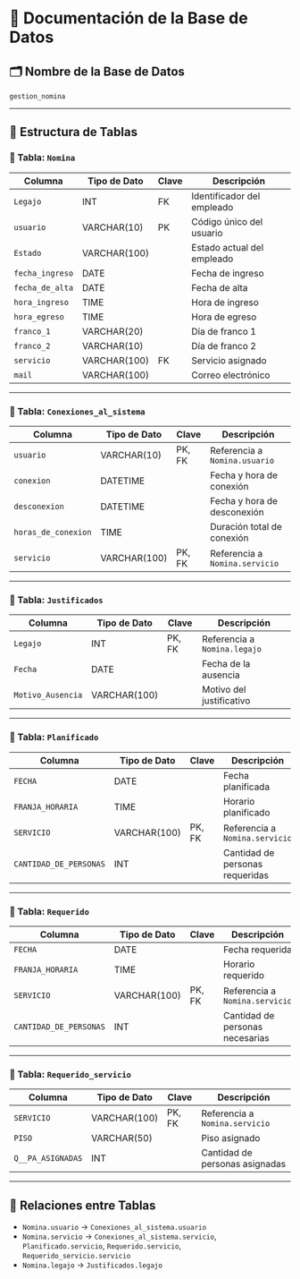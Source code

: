 # 📘 Documentación de la Base de Datos

## 🗂 Nombre de la Base de Datos
`gestion_nomina`

---

## 🧱 Estructura de Tablas

### 📄 Tabla: `Nomina`

| Columna         | Tipo de Dato   | Clave     | Descripción                          |
|-----------------|----------------|-----------|--------------------------------------|
| `Legajo`        | INT            | FK        | Identificador del empleado           |
| `usuario`       | VARCHAR(10)    | PK        | Código único del usuario             |
| `Estado`        | VARCHAR(100)   |           | Estado actual del empleado           |
| `fecha_ingreso` | DATE           |           | Fecha de ingreso                     |
| `fecha_de_alta` | DATE           |           | Fecha de alta                        |
| `hora_ingreso`  | TIME           |           | Hora de ingreso                      |
| `hora_egreso`   | TIME           |           | Hora de egreso                       |
| `franco_1`      | VARCHAR(20)    |           | Día de franco 1                      |
| `franco_2`      | VARCHAR(10)    |           | Día de franco 2                      |
| `servicio`      | VARCHAR(100)   | FK        | Servicio asignado                    |
| `mail`          | VARCHAR(100)   |           | Correo electrónico                   |

---

### 📄 Tabla: `Conexiones_al_sistema`

| Columna             | Tipo de Dato   | Clave     | Descripción                          |
|---------------------|----------------|-----------|--------------------------------------|
| `usuario`           | VARCHAR(10)    | PK, FK    | Referencia a `Nomina.usuario`        |
| `conexion`          | DATETIME       |           | Fecha y hora de conexión             |
| `desconexion`       | DATETIME       |           | Fecha y hora de desconexión          |
| `horas_de_conexion` | TIME           |           | Duración total de conexión           |
| `servicio`          | VARCHAR(100)   | PK, FK    | Referencia a `Nomina.servicio`       |

---

### 📄 Tabla: `Justificados`

| Columna           | Tipo de Dato   | Clave     | Descripción                          |
|-------------------|----------------|-----------|--------------------------------------|
| `Legajo`          | INT            | PK, FK    | Referencia a `Nomina.legajo`         |
| `Fecha`           | DATE           |           | Fecha de la ausencia                 |
| `Motivo_Ausencia` | VARCHAR(100)   |           | Motivo del justificativo             |

---

### 📄 Tabla: `Planificado`

| Columna               | Tipo de Dato   | Clave     | Descripción                          |
|-----------------------|----------------|-----------|--------------------------------------|
| `FECHA`               | DATE           |           | Fecha planificada                    |
| `FRANJA_HORARIA`      | TIME           |           | Horario planificado                  |
| `SERVICIO`            | VARCHAR(100)   | PK, FK    | Referencia a `Nomina.servicio`       |
| `CANTIDAD_DE_PERSONAS`| INT            |           | Cantidad de personas requeridas      |

---

### 📄 Tabla: `Requerido`

| Columna               | Tipo de Dato   | Clave     | Descripción                          |
|-----------------------|----------------|-----------|--------------------------------------|
| `FECHA`               | DATE           |           | Fecha requerida                      |
| `FRANJA_HORARIA`      | TIME           |           | Horario requerido                    |
| `SERVICIO`            | VARCHAR(100)   | PK, FK    | Referencia a `Nomina.servicio`       |
| `CANTIDAD_DE_PERSONAS`| INT            |           | Cantidad de personas necesarias      |

---

### 📄 Tabla: `Requerido_servicio`

| Columna           | Tipo de Dato   | Clave     | Descripción                          |
|-------------------|----------------|-----------|--------------------------------------|
| `SERVICIO`        | VARCHAR(100)   | PK, FK    | Referencia a `Nomina.servicio`       |
| `PISO`            | VARCHAR(50)    |           | Piso asignado                        |
| `Q__PA_ASIGNADAS` | INT            |           | Cantidad de personas asignadas       |

---

## 🔗 Relaciones entre Tablas

- `Nomina.usuario` → `Conexiones_al_sistema.usuario`
- `Nomina.servicio` → `Conexiones_al_sistema.servicio`, `Planificado.servicio`, `Requerido.servicio`, `Requerido_servicio.servicio`
- `Nomina.legajo` → `Justificados.legajo`


